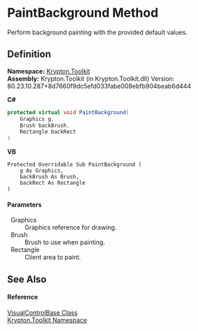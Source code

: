 # PaintBackground Method


Perform background painting with the provided default values.



## Definition
**Namespace:** <a href="79d2eac2-21f4-54ff-7552-b20c33c30600.md">Krypton.Toolkit</a>  
**Assembly:** Krypton.Toolkit (in Krypton.Toolkit.dll) Version: 80.23.10.287+8d7660f9dc5efd033fabe008ebfb904beab6d444

**C#**
``` C#
protected virtual void PaintBackground(
	Graphics g,
	Brush backBrush,
	Rectangle backRect
)
```
**VB**
``` VB
Protected Overridable Sub PaintBackground ( 
	g As Graphics,
	backBrush As Brush,
	backRect As Rectangle
)
```



#### Parameters
<dl><dt>  Graphics</dt><dd>Graphics reference for drawing.</dd><dt>  Brush</dt><dd>Brush to use when painting.</dd><dt>  Rectangle</dt><dd>Client area to paint.</dd></dl>

## See Also


#### Reference
<a href="692f3254-a85d-c457-f80c-15e27592145b.md">VisualControlBase Class</a>  
<a href="79d2eac2-21f4-54ff-7552-b20c33c30600.md">Krypton.Toolkit Namespace</a>  
